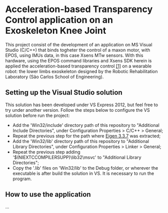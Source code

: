 # Acceleration-based Transparency Control application on an Exoskeleton Knee Joint

This project consist of the development of an application on MS Visual Studio (C/C++) that binds togheter the control of a maxon motor, with EPOS, using IMUs data, in this case Xsens MTw sensors.
With this hardware, using the EPOS command libraries and Xsens SDK herein is applied the acceleration-based transparency control [[1]](https://ieeexplore.ieee.org/abstract/document/7759836) on a 
wearable robot: the lower limbs exoskeleton designed by the Robotic Rehabilitation Laboratory (São Carlos School of Engineering).

## Setting up the Visual Studio solution

This solution has been developed under VS Express 2012, but feel free to try under another version. Follow the steps below to configure the VS solution before run the project:

- Add the 'Win32/include' directory path of this repository to "Additional Include Directories", under Configuration Properties > C/C++ > General;
- Repeat the previous step for the path where [Eigen 3.3.7](http://eigen.tuxfamily.org/dox/GettingStarted.html) was extracted;
- Add the 'Win32/lib' directory path of this repository to "Additional Library Directories", under Configuration Properties > Linker > General;
- Repeat the previous step adding '$(NIEXTCCOMPILERSUPP)\lib32\msvc' to "Additional Library Directories";
- Copy the '.lib' files on 'Win32/lib' to the Debug folder, or wherever the executable is after build the solution in VS. It is necessary to run the program.

## How to use the application

...
